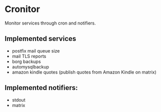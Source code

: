 # Cronitor

Monitor services through cron and notifiers.

## Implemented services

- postfix mail queue size
- mail TLS reports
- borg backups
- automysqlbackup
- amazon kindle quotes (publish quotes from Amazon Kindle on matrix)

## Implemented notifiers:

- stdout
- matrix
